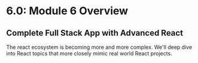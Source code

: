# 6.0: Module 6 Overview

## **Complete Full Stack App with Advanced React**

The react ecosystem is becoming more and more complex. We'll deep dive into React topics that more closely mimic real world React projects.

